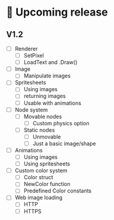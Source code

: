 <!-- markdownlint-disable md007 -->
# 📅 Upcoming release

## V1.2

- [ ] Renderer
    - [ ] SetPixel
    - [ ] LoadText and .Draw()

- [ ] Image
    - [ ] Manipulate images

- [ ] Spritesheets
    - [ ] Using images
    - [ ] returning images
    - [ ] Usable with animations

- [ ] Node system
    - [ ] Movable nodes
        - [ ] Custom physics option
    - [ ] Static nodes
        - [ ] Unmovable
        - [ ] Just a basic image/shape

- [ ] Animations
    - [ ] Using images
    - [ ] Using spritesheets

- [ ] Custom color system
    - [ ] Color struct
    - [ ] NewColor function
    - [ ] Predefined Color constants

- [ ] Web image loading
    - [ ] HTTP
    - [ ] HTTPS
